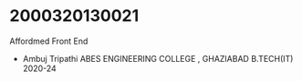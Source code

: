 # 2000320130021
Affordmed Front End
- Ambuj Tripathi
ABES ENGINEERING COLLEGE , GHAZIABAD
B.TECH(IT) 2020-24
